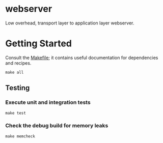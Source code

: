 # webserver

Low overhead, transport layer to application layer webserver.

# Getting Started

Consult the [Makefile](./Makefile); it contains useful documentation for dependencies
and recipes.

```
make all
```

## Testing

### Execute unit and integration tests

```
make test
```

### Check the debug build for memory leaks

```
make memcheck
```
